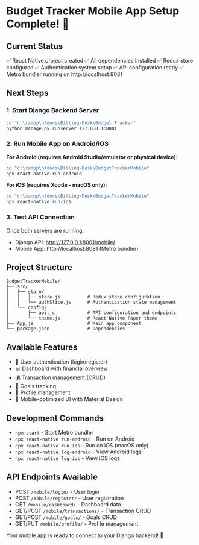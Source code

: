 # Budget Tracker Mobile App Setup Complete! 🎉

## Current Status
✅ React Native project created
✅ All dependencies installed 
✅ Redux store configured
✅ Authentication system setup
✅ API configuration ready
✅ Metro bundler running on http://localhost:8081

## Next Steps

### 1. Start Django Backend Server
```bash
cd "c:\xampp\htdocs\Billing-Desk\Budget Tracker"
python manage.py runserver 127.0.0.1:8001
```

### 2. Run Mobile App on Android/iOS

**For Android (requires Android Studio/emulator or physical device):**
```bash
cd "c:\xampp\htdocs\Billing-Desk\BudgetTrackerMobile"
npx react-native run-android
```

**For iOS (requires Xcode - macOS only):**
```bash
cd "c:\xampp\htdocs\Billing-Desk\BudgetTrackerMobile"
npx react-native run-ios
```

### 3. Test API Connection
Once both servers are running:
- Django API: http://127.0.0.1:8001/mobile/
- Mobile App: http://localhost:8081 (Metro bundler)

## Project Structure
```
BudgetTrackerMobile/
├── src/
│   ├── store/
│   │   ├── store.js          # Redux store configuration
│   │   └── authSlice.js      # Authentication state management
│   └── config/
│       ├── api.js            # API configuration and endpoints
│       └── theme.js          # React Native Paper theme
├── App.js                    # Main app component
└── package.json              # Dependencies
```

## Available Features
- 🔐 User authentication (login/register)
- 📊 Dashboard with financial overview
- 💰 Transaction management (CRUD)
- 🎯 Goals tracking
- 👤 Profile management
- 📱 Mobile-optimized UI with Material Design

## Development Commands
- `npm start` - Start Metro bundler
- `npx react-native run-android` - Run on Android
- `npx react-native run-ios` - Run on iOS (macOS only)
- `npx react-native log-android` - View Android logs
- `npx react-native log-ios` - View iOS logs

## API Endpoints Available
- POST `/mobile/login/` - User login
- POST `/mobile/register/` - User registration  
- GET `/mobile/dashboard/` - Dashboard data
- GET/POST `/mobile/transactions/` - Transaction CRUD
- GET/POST `/mobile/goals/` - Goals CRUD
- GET/PUT `/mobile/profile/` - Profile management

Your mobile app is ready to connect to your Django backend! 🚀
